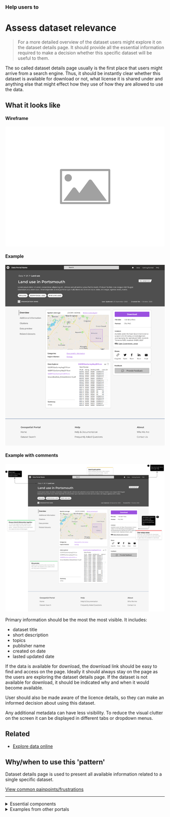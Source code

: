 ### Help users to
# Assess dataset relevance

> For a more detailed overview of the dataset users might explore it on the dataset details page. It should provide all the essential information required to make a decision whether this specific dataset will be useful to them.

The so called dataset details page usually is the first place that users might arrive from a search engine. Thus, it should be instantly clear whether this dataset is available for download or not, what license it is shared under and anything else that might effect how they use of how they are allowed to use the data.

## What it looks like

<div class="image-container">

<!-- tabs:start -->

#### **Wireframe**

![Explore - Home](../../_media/placeholder-image.png)

#### **Example**

![Explore - Home](../../_media/stage-4-explore/explore-home-plain.png)

#### **Example with comments**

![Google results](../../_media/stage-4-explore/explore-home-comments.png)

<!-- tabs:end -->

</div>

Primary information should be the most the most visible. It includes:
* dataset title
* short description
* topics
* publisher name
* created on date
* lasted updated date

If the data is available for download, the download link should be easy to find and access on the page. Ideally it should always stay on the page as the users are exploring the dataset details page. If the dataset is not available for download, it should be indicated why and when it would become available.

User should also be made aware of the licence details, so they can make an informed decision about using this dataset.

Any additional metadata can have less visibility. To reduce the visual clutter on the screen it can be displayed in different tabs or dropdown menus.

## Related

* [Explore data online](main-content/steps/explore-data-online)

## Why/when to use this 'pattern'

Dataset details page is used to present all available information related to a single specific dataset. 

<p class="link1"><a href="#/main-content/introduction?id=_4-explore-data-records">View common painpoints/frustrations</a></p>

---

<!-- Additional information can be presented in dropdown menus -->

<details>
<summary>Essential components</summary>
<br>
Below is a checklist of components/information that are relevant for this task.

These components can be arranged in many ways, but the ones with highest relevance should be the most visible/accessible.

?> 1 - high relevance, 2 - medium relevance, 3 - low relevance

<!-- Table of component start -->

| Component             | Description                                                                                                   | Relevance |
|-----------------------|---------------------------------------------------------------------------------------------------------------|:---------:|
| Title                 | Descriptive but not too long                                                                                  |     1     |
| Description / Summary | A brief summary of the dataset outlining what is included in the dataset and for what purpose it was created. |     1     |
| Topics                | Dataset topics which allow users to easily jump to them                                                       |     1     |
| Organization name     | Organization that produced the dataset                                                                        |     1     |
| Last updated          | When was the dataset updated last. Possibly a changelog if available                                          |     1     |
| Created on            | When was the dataset created                                                                                  |     1     |
| Data explorer         | An ability to preview the files included in the dataset and to select which ones to download                  |     3     |
| Data preview          | An ability to preview the dataset in map, table or graph                                                      |     3     |
| Related dataset       | Datasets related by topic, proximity or any other suitable property                                           |     2     |
| Citation details      | Details on how the dataset should be cited                                                                    |     2     |
| Home link             | Easy way to get back to data portal's homepage                                                                |     2     |
| Search bar            | An easy way to search for other dataset within the same portal                                                |     3     |

</details>

<details>
<summary>Examples from other portals</summary>
<br>

<div class="image-container">

![Google results](../../_media/stage-4-explore/example-1.png)

*Geonetwork dataset details page*

![Google results](../../_media/stage-4-explore/example-2.png)

*The World Bank dataset details page*

![Google results](../../_media/stage-4-explore/example-3.png)

*data.gov.uk dataset details page*

![Google results](../../_media/stage-4-explore/example-4.png)

*UKGEOS dataset details page*

</div>

</details>